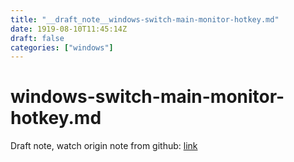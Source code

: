 ```yaml
---
title: "__draft_note__windows-switch-main-monitor-hotkey.md"
date: 1919-08-10T11:45:14Z
draft: false
categories: ["windows"]
---
```


# windows-switch-main-monitor-hotkey.md

Draft note, watch origin note from github: [link](https://github.com/tinghaolai/just-random-note/blob/master/windows/windows-switch-main-monitor-hotkey.md)
